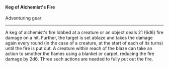 #### Keg of Alchemist's Fire

Adventuring gear

---

A keg of alchemist's fire lobbed at a creature or an object deals 21 (6d6) fire damage on a hit. Further, the target is set ablaze and takes the damage again every round (in the case of a creature, at the start of each of its turns) until the fire is put out. A creature within reach of the blaze can take an action to smother the flames using a blanket or carpet, reducing the fire damage by 2d6. Three such actions are needed to fully put out the fire.